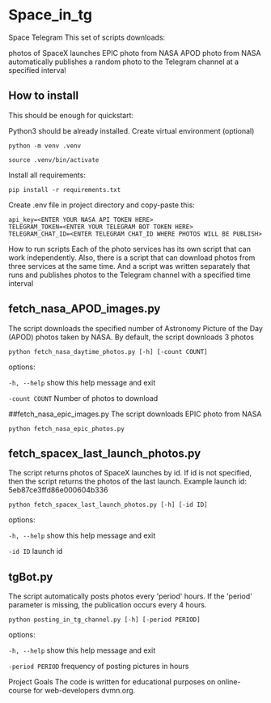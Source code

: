 # Space_in_tg

Space Telegram
This set of scripts downloads:

photos of SpaceX launches
EPIC photo from NASA
APOD photo from NASA
automatically publishes a random photo to the Telegram channel at a specified interval
## How to install
This should be enough for quickstart:

Python3 should be already installed.
Create virtual environment (optional)
```
python -m venv .venv
```
```
source .venv/bin/activate
```
Install all requirements:
```
pip install -r requirements.txt
```
Create .env file in project directory and copy-paste this:
```
api_key=<ENTER YOUR NASA API TOKEN HERE>
TELEGRAM_TOKEN=<ENTER YOUR TELEGRAM BOT TOKEN HERE>
TELEGRAM_CHAT_ID=<ENTER TELEGRAM CHAT_ID WHERE PHOTOS WILL BE PUBLISH>
```
How to run scripts
Each of the photo services has its own script that can work independently. Also, there is a script that can download photos from three services at the same time. And a script was written separately that runs and publishes photos to the Telegram channel with a specified time interval

## fetch_nasa_APOD_images.py
The script downloads the specified number of Astronomy Picture of the Day (APOD) photos taken by NASA. By default, the script downloads 3 photos
```
python fetch_nasa_daytime_photos.py [-h] [-count COUNT]
```
options:

`-h, --help` show this help message and exit

`-count COUNT` Number of photos to download

##fetch_nasa_epic_images.py
The script downloads EPIC photo from NASA
```
python fetch_nasa_epic_photos.py
```

## fetch_spacex_last_launch_photos.py
The script returns photos of SpaceX launches by id. If id is not specified, then the script returns the photos of the last launch. Example launch id: 5eb87ce3ffd86e000604b336
```
python fetch_spacex_last_launch_photos.py [-h] [-id ID] 
```
options:

`-h, --help` show this help message and exit

`-id ID` launch id


## tgBot.py
The script automatically posts photos every 'period' hours. If the 'period' parameter is missing, the publication occurs every 4 hours.
```
python posting_in_tg_channel.py [-h] [-period PERIOD]
```
options:

`-h, --help` show this help message and exit

`-period PERIOD` frequency of posting pictures in hours

Project Goals
The code is written for educational purposes on online-course for web-developers dvmn.org.
